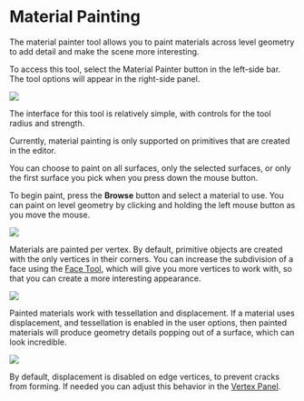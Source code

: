 # Material Painting

The material painter tool allows you to paint materials across level geometry to add detail and make the scene more interesting.

To access this tool, select the Material Painter button in the left-side bar. The tool options will appear in the right-side panel.

![](https://github.com/UltraEngine/Documentation/blob/master/Images/materialpainter.png?raw=true)

The interface for this tool is relatively simple, with controls for the tool radius and strength. 

Currently, material painting is only supported on primitives that are created in the editor.

You can choose to paint on all surfaces, only the selected surfaces, or only the first surface you pick when you press down the mouse button.

To begin paint, press the **Browse** button and select a material to use. You can paint on level geometry by clicking and holding the left mouse button as you move the mouse.

![](https://github.com/UltraEngine/Documentation/blob/master/Images/materialpaint1.jpg?raw=true)

Materials are painted per vertex. By default, primitive objects are created with the only vertices in their corners. You can increase the subdivision of a face using the [Face Tool](facepanel.md), which will give you more vertices to work with, so that you can create a more interesting appearance.

![](https://github.com/UltraEngine/Documentation/blob/master/Images/materialpaint2.jpg?raw=true)

Painted materials work with tessellation and displacement. If a material uses displacement, and tessellation is enabled in the user options, then painted materials will produce geometry details popping out of a surface, which can look incredible.

![](https://github.com/UltraEngine/Documentation/blob/master/Images/materialpaint3.jpg?raw=true)

By default, displacement is disabled on edge vertices, to prevent cracks from forming. If needed you can adjust this behavior in the [Vertex Panel](vertexpanel.md).
